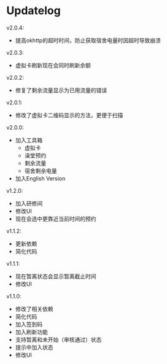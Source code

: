 # Updatelog

v2.0.4:
- 提高okhttp的超时时间，防止获取宿舍电量时因超时导致崩溃

v2.0.3:
- 虚拟卡刷新现在会同时刷新余额

v2.0.2:
- 修复了剩余流量显示为已用流量的错误

v2.0.1:
- 修改了虚拟卡二维码显示的方法，更便于扫描

v2.0.0:
- 加入工具箱
  - 虚拟卡
  - 澡堂预约
  - 剩余流量
  - 宿舍剩余电量
- 加入English Version

v1.2.0:
- 加入研修间
- 修改UI
- 现在会选中更靠近当前时间的预约

v1.1.2:
- 更新依赖
- 简化代码

v1.1.1:
- 现在暂离状态会显示暂离截止时间
- 修改UI

v1.1.0:
- 修改了相关依赖
- 简化代码
- 加入签到码
- 加入刷新功能
- 支持暂离和未开始（审核通过）状态
- 提示中加入状态
- 修改UI